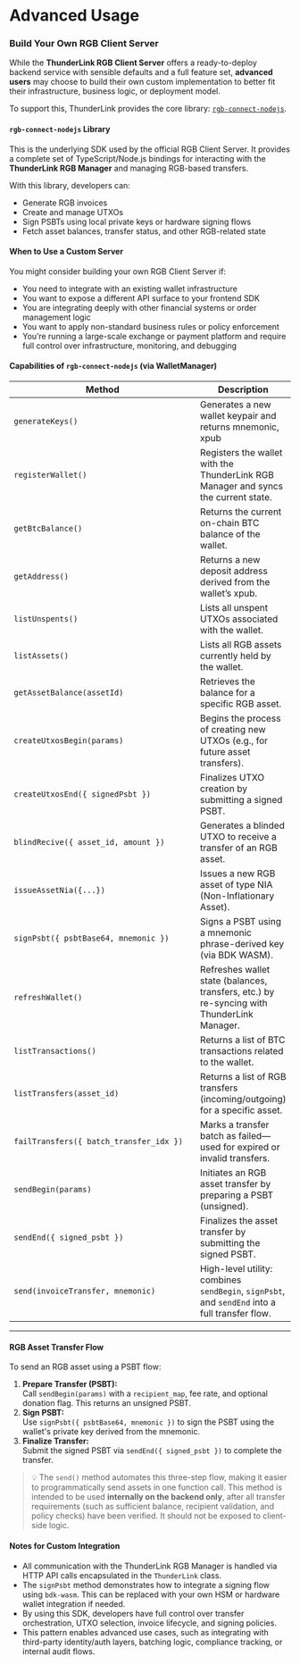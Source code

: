 # Advanced Usage

### Build Your Own RGB Client Server

While the **ThunderLink RGB Client Server** offers a ready-to-deploy backend service with sensible defaults and a full feature set, **advanced users** may choose to build their own custom implementation to better fit their infrastructure, business logic, or deployment model.

To support this, ThunderLink provides the core library: [`rgb-connect-nodejs`](https://www.npmjs.com/package/rgb-connect-nodejs).

#### `rgb-connect-nodejs` Library

This is the underlying SDK used by the official RGB Client Server. It provides a complete set of TypeScript/Node.js bindings for interacting with the **ThunderLink RGB Manager** and managing RGB-based transfers.

With this library, developers can:

* Generate RGB invoices&#x20;
* Create and manage UTXOs
* Sign PSBTs using local private keys or hardware signing flows
* Fetch asset balances, transfer status, and other RGB-related state

#### When to Use a Custom Server

You might consider building your own RGB Client Server if:

* You need to integrate with an existing wallet infrastructure
* You want to expose a different API surface to your frontend SDK
* You are integrating deeply with other financial systems or order management logic
* You want to apply non-standard business rules or policy enforcement
* You’re running a large-scale exchange or payment platform and require full control over infrastructure, monitoring, and debugging

#### Capabilities of `rgb-connect-nodejs` (via WalletManager)

<table><thead><tr><th width="368.6484375">Method</th><th>Description</th></tr></thead><tbody><tr><td><code>generateKeys()</code></td><td>Generates a new wallet keypair and returns mnemonic, xpub</td></tr><tr><td><code>registerWallet()</code></td><td>Registers the wallet with the ThunderLink RGB Manager and syncs the current state.</td></tr><tr><td><code>getBtcBalance()</code></td><td>Returns the current on-chain BTC balance of the wallet.</td></tr><tr><td><code>getAddress()</code></td><td>Returns a new deposit address derived from the wallet’s xpub.</td></tr><tr><td><code>listUnspents()</code></td><td>Lists all unspent UTXOs associated with the wallet.</td></tr><tr><td><code>listAssets()</code></td><td>Lists all RGB assets currently held by the wallet.</td></tr><tr><td><code>getAssetBalance(assetId)</code></td><td>Retrieves the balance for a specific RGB asset.</td></tr><tr><td><code>createUtxosBegin(params)</code></td><td>Begins the process of creating new UTXOs (e.g., for future asset transfers).</td></tr><tr><td><code>createUtxosEnd({ signedPsbt })</code></td><td>Finalizes UTXO creation by submitting a signed PSBT.</td></tr><tr><td><code>blindRecive({ asset_id, amount })</code></td><td>Generates a blinded UTXO to receive a transfer of an RGB asset.</td></tr><tr><td><code>issueAssetNia({...})</code></td><td>Issues a new RGB asset of type NIA (Non-Inflationary Asset).</td></tr><tr><td><code>signPsbt({ psbtBase64, mnemonic })</code></td><td>Signs a PSBT using a mnemonic phrase-derived key (via BDK WASM).</td></tr><tr><td><code>refreshWallet()</code></td><td>Refreshes wallet state (balances, transfers, etc.) by re-syncing with ThunderLink Manager.</td></tr><tr><td><code>listTransactions()</code></td><td>Returns a list of BTC transactions related to the wallet.</td></tr><tr><td><code>listTransfers(asset_id)</code></td><td>Returns a list of RGB transfers (incoming/outgoing) for a specific asset.</td></tr><tr><td><code>failTransfers({ batch_transfer_idx })</code></td><td>Marks a transfer batch as failed—used for expired or invalid transfers.</td></tr><tr><td><code>sendBegin(params)</code></td><td>Initiates an RGB asset transfer by preparing a PSBT (unsigned).</td></tr><tr><td><code>sendEnd({ signed_psbt })</code></td><td>Finalizes the asset transfer by submitting the signed PSBT.</td></tr><tr><td><code>send(invoiceTransfer, mnemonic)</code></td><td>High-level utility: combines <code>sendBegin</code>, <code>signPsbt</code>, and <code>sendEnd</code> into a full transfer flow.</td></tr></tbody></table>

***

#### RGB Asset Transfer Flow

To send an RGB asset using a PSBT flow:

1. **Prepare Transfer (PSBT):**\
   Call `sendBegin(params)` with a `recipient_map`, fee rate, and optional donation flag. This returns an unsigned PSBT.
2. **Sign PSBT:**\
   Use `signPsbt({ psbtBase64, mnemonic })` to sign the PSBT using the wallet's private key derived from the mnemonic.
3. **Finalize Transfer:**\
   Submit the signed PSBT via `sendEnd({ signed_psbt })` to complete the transfer.

> 💡 The `send()` method automates this three-step flow, making it easier to programmatically send assets in one function call. This method is intended to be used **internally on the backend only**, after all transfer requirements (such as sufficient balance, recipient validation, and policy checks) have been verified. It should not be exposed to client-side logic.



#### Notes for Custom Integration

* All communication with the ThunderLink RGB Manager is handled via HTTP API calls encapsulated in the `ThunderLink` class.
* The `signPsbt` method demonstrates how to integrate a signing flow using `bdk-wasm`. This can be replaced with your own HSM or hardware wallet integration if needed.
* By using this SDK, developers have full control over transfer orchestration, UTXO selection, invoice lifecycle, and signing policies.
* This pattern enables advanced use cases, such as integrating with third-party identity/auth layers, batching logic, compliance tracking, or internal audit flows.
